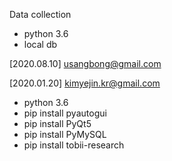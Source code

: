 Data collection

- python 3.6
- local db


[2020.08.10] usangbong@gmail.com


[2020.01.20] kimyejin.kr@gmail.com

- python 3.6
- pip install pyautogui
- pip install PyQt5
- pip install PyMySQL
- pip install tobii-research
